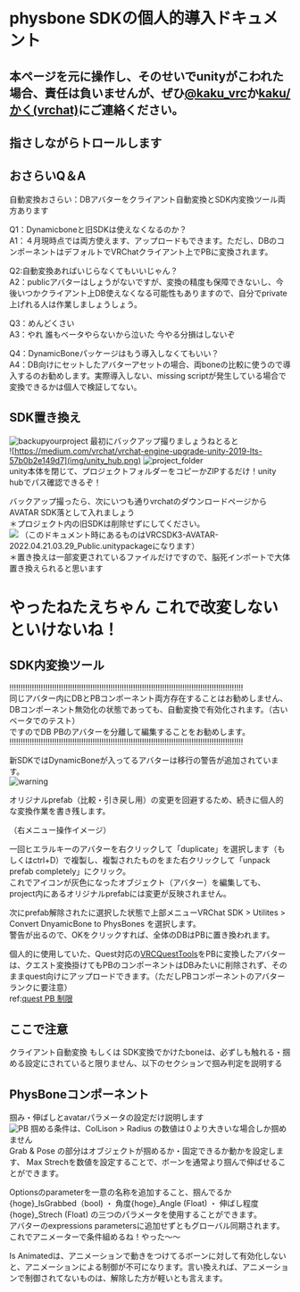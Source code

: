 # physbone SDKの個人的導入ドキュメント

## 本ページを元に操作し、そのせいでunityがこわれた場合、責任は負いませんが、ぜひ[@kaku_vrc](https://twitter.com/kaku_vrc)か[kaku/かく(vrchat)](https://vrchat.com/home/user/usr_509b0b5d-cd03-4463-9320-b6e87e66d4ac)にご連絡ください。   
## 指さしながらトロールします

## おさらいQ＆A
自動変換おさらい：DBアバターをクライアント自動変換とSDK内変換ツール両方あります

Q1：Dynamicboneと旧SDKは使えなくなるのか？  
A1：４月現時点では両方使えます、アップロードもできます。ただし、DBのコンポーネントはデフォルトでVRChatクライアント上でPBに変換されます。  
  
Q2:自動変換あればいじらなくてもいいじゃん？  
A2：publicアバターはしょうがないですが、変換の精度も保障できないし、今後いつかクライアント上DB使えなくなる可能性もありますので、自分でprivate上げれる人は作業しましょうしょう。

Q3：めんどくさい  
A3：やれ 誰もベータやらないから泣いた 今やる分損はしないぞ

Q4：DynamicBoneパッケージはもう導入しなくてもいい？  
A4：DB向けにセットしたアバターアセットの場合、両boneの比較に使うので導入するのお勧めします。実際導入しない、missing scriptが発生している場合で変換できるかは個人で検証してない。

## SDK置き換え
![backupyourproject](img/1_lVUIBB_xouqRwhgnBU0ZVw.png)
最初にバックアップ撮りましょうねとると  
![https://medium.com/vrchat/vrchat-engine-upgrade-unity-2019-lts-57b0b2e149d7](img/unity_hub.png)
![project_folder](img/unity_project.png)  
unity本体を閉じて、プロジェクトフォルダーをコピーかZIPするだけ！unity hubでパス確認できるぞ！  

バックアップ撮ったら、次にいつも通りvrchatのダウンロードページからAVATAR SDK落として入れましょう  
＊プロジェクト内の旧SDKは削除せずにしてください。  
![](img/sdk_download.png)
（このドキュメント時にあるものはVRCSDK3-AVATAR-2022.04.21.03.29_Public.unitypackageになります）  
＊置き換えは一部変更されているファイルだけですので、脳死インポートで大体置き換えられると思います

# やったねたえちゃん これで改変しないといけないね！

## SDK内変換ツール

!!!!!!!!!!!!!!!!!!!!!!!!!!!!!!!!!!!!!!!!!!!!!!!!!!!!!!!!!!!!!!!!!!!!!!!!!!!!!!!!!!!!!!!!!!!!!!!!!!!!!!!!  
同じアバター内にDBとPBコンポーネント両方存在することはお勧めしません、DBコンポーネント無効化の状態であっても、自動変換で有効化されます。（古いベータでのテスト）  
ですのでDB PBのアバターを分離して編集することをお勧めします。
!!!!!!!!!!!!!!!!!!!!!!!!!!!!!!!!!!!!!!!!!!!!!!!!!!!!!!!!!!!!!!!!!!!!!!!!!!!!!!!!!!!!!!!!!!!!!!!!!!!!!!!!


新SDKではDynamicBoneが入ってるアバターは移行の警告が追加されています。  
![warning](img/db_default.png)

オリジナルprefab（比較・引き戻し用）の変更を回避するため、続きに個人的な変換作業を書き残します。

（右メニュー操作イメージ）

一回ヒエラルキーのアバターを右クリックして「duplicate」を選択します（もしくはctrl+D）で複製し、複製されたものをまた右クリックして「unpack prefab completely」にクリック。  
これでアイコンが灰色になったオブジェクト（アバター）を編集しても、project内にあるオリジナルprefabには変更が反映されません。  
  
次にprefab解除されたに選択した状態で上部メニューVRChat SDK > Utilites > Convert DnyamicBone to PhysBones を選択します。  
警告が出るので、OKをクリックすれば、全体のDBはPBに置き換われます。

個人的に使用していた、Quest対応の[VRCQuestTools](https://booth.pm/ja/items/2436054)をPBに変換したアバターは、クエスト変換掛けてもPBのコンポーネントはDBみたいに削除されず、そのままquest向けにアップロードできます。（ただしPBコンポーネントのアバターランクに要注意）  
ref:[quest PB 制限](https://twitter.com/rapt_vrc/status/1516998812401037312?s=21&t=Udqwy0K_p3xsod2VdPEaMA)

## ここで注意
クライアント自動変換 もしくは SDK変換でかけたboneは、必ずしも触れる・掴める設定にされていると限りません、以下のセクションで掴み判定を説明する  
## PhysBoneコンポーネント
掴み・伸ばしとavatarパラメータの設定だけ説明します  
![PB](img/PB.png)
掴める条件は、ColLison > Radius の数値は０より大きいな場合しか掴めません  
Grab & Pose の部分はオブジェクトが掴めるか・固定できるか動かを設定します、 Max Strechを数値を設定することで、ボーンを通常より掴んで伸ばせることができます。    
  
Optionsのparameterを一意の名称を追加すること、掴んでるか{hoge}_IsGrabbed（bool) ・ 角度{hoge}_Angle (Float) ・ 伸ばし程度 {hoge}_Strech (Float) の三つのパラメータを使用することができます。  
アバターのexpressions parametersに追加せずともグローバル同期されます。これでアニメーターで条件組めるね！やった～～

Is Animatedは、アニメーションで動きをつけてるボーンに対して有効化しないと、アニメーションによる制御が不可になります。言い換えれば、アニメーションで制御されてないものは、解除した方が軽いとも言えます。